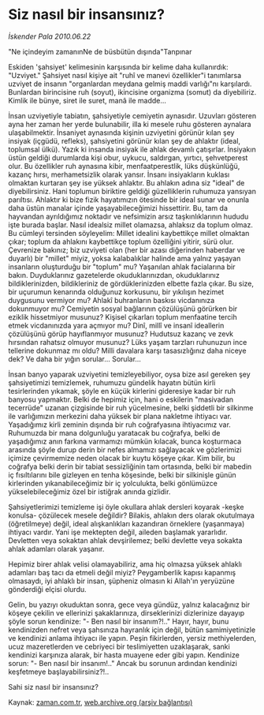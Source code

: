 # Siz nasıl bir insansınız?

*İskender Pala 2010.06.22*

<td class="columnist-detail">
<p>"Ne içindeyim zamanınNe de büsbütün dışında"Tanpınar</p>
<p>
<div id="haberMetinDiv">
<p> Eskiden 'şahsiyet' kelimesinin karşısında bir kelime daha kullanırdık: "Uzviyet." Şahsiyet nasıl kişiye ait "ruhî ve manevi özellikler"i tanımlarsa uzviyet de insanın "organlardan meydana gelmiş maddi varlığı"nı karşılardı. Bunlardan birincisine ruh (soyut), ikincisine organizma (somut) da diyebiliriz. Kimlik ile bünye, siret ile suret, manâ ile madde...
<p> İnsan uzviyetiyle tabiatın, şahsiyetiyle cemiyetin aynasıdır. Uzuvları gösteren ayna her zaman her yerde bulunabilir, illa ki mesele ruhu gösteren aynalara ulaşabilmektir. İnsaniyet aynasında kişinin uzviyetini görünür kılan şey insiyak (içgüdü, refleks), şahsiyetini görünür kılan şey de ahlaktır (ideal, toplumsal ülkü). Yazık ki insanda insiyak ile ahlak devamlı çatışırlar. İnsiyakın üstün geldiği durumlarda kişi obur, uykucu, saldırgan, yırtıcı, şehvetperest olur. Bu özellikler ruh aynasına kibir, menfaatperestlik, lüks düşkünlüğü, kazanç hırsı, merhametsizlik olarak yansır. İnsanı insiyakların kuklası olmaktan kurtaran şey ise yüksek ahlaktır. Bu ahlakın adına siz "ideal" de diyebilirsiniz. Hani toplumun biriktire geldiği güzelliklerin ruhumuza yansıyan parıltısı. Ahlaktır ki bize fizik hayatımızın ötesinde bir ideal sunar ve onunla daha üstün manalar içinde yaşayabileceğimizi hissettirir. Bu, tam da hayvandan ayrıldığımız noktadır ve nefsimizin arsız taşkınlıklarının hududu işte burada başlar. Nasıl idealsiz millet olamazsa, ahlaksız da toplum olmaz. Bu cümleyi tersinden söyleyelim: Millet idealini kaybettikçe millet olmaktan çıkar; toplum da ahlakını kaybettikçe toplum özelliğini yitirir, sürü olur. Çevrenize bakınız; biz uzviyeti olan (her bir azası diğerinden haberdar ve duyarlı) bir "millet" miyiz, yoksa kalabalıklar halinde ama yalnız yaşayan insanların oluşturduğu bir "toplum" mu? Yaşanılan ahlak facialarına bir bakın. Duyduklarınız gazetelerde okuduklarınızdan, okuduklarınız bildiklerinizden, bildikleriniz de gördüklerinizden elbette fazla çıkar. Bu size, bir uçurumun kenarında olduğunuz korkusunu, bir yıkılışın hezimet duygusunu vermiyor mu? Ahlakî buhranların baskısı vicdanınıza dokunmuyor mu? Cemiyetin sosyal bağlarının çözülüşünü görürken bir eziklik hissetmiyor musunuz? Kişisel çıkarları toplum menfaatine tercih etmek vicdanınızda yara açmıyor mu? Dinî, millî ve insanî ideallerin çözülüşünü görüp hayıflanmıyor musunuz? Hudutsuz kazanç ve zevk hırsından rahatsız olmuyor musunuz? Lüks yaşam tarzları ruhunuzun ince tellerine dokunmaz mı oldu? Milli davalara karşı tasasızlığınız daha niceye dek? Ve daha bir yığın sorular... Sorular...
<p> İnsan banyo yaparak uzviyetini temizleyebiliyor, oysa bize asıl gereken şey şahsiyetimizi temizlemek, ruhumuzu gündelik hayatın bütün kirli tesirlerinden yıkamak, şöyle en küçük kirlerini gideresiye kadar bir ruh banyosu yapmaktır. Belki de hepimiz için, hani o eskilerin "masivadan tecerrüde" uzanan çizgisinde bir ruh yücelmesine, belki şiddetli bir silkinme ile varlığımızın merkezini daha yüksek bir plana nakletme ihtiyacı var. Yaşadığımız kirli zeminin dışında bir ruh coğrafyasına ihtiyacımız var. Ruhumuzda bir mana dolgunluğu yaratacak bu coğrafya, belki de yaşadığımız anın farkına varmamızı mümkün kılacak, bunca koşturmaca arasında şöyle durup derin bir nefes almamızı sağlayacak ve gözlerimizi içimize çevirmemize neden olacak bir kuytu köşeye çıkar. Kim bilir, bu coğrafya belki derin bir tabiat sessizliğinin tam ortasında, belki bir mabedin iç fısıltılarını bile gizleyen en tenha köşesinde, belki bir silkinişle günün kirlerinden yıkanabileceğimiz bir iç yolculukta, belki gönlümüzce yükselebileceğimiz özel bir istiğrak anında gizlidir.
<p> Şahsiyetlerimizi temizleme işi öyle okullara ahlak dersleri koyarak -keşke konulsa- çözülecek mesele değildir? Bilakis, ahlakın ders olarak okutulmaya (öğretilmeye) değil, ideal alışkanlıkları kazandıran örneklere (yaşanmaya) ihtiyacı vardır. Yani işe mektepten değil, aileden başlamak yararlıdır. Devletten veya sokaktan ahlak devşirilemez; belki devlette veya sokakta ahlak adamları olarak yaşanır.
<p> Hepimiz birer ahlak velisi olamayabiliriz, ama hiç olmazsa yüksek ahlaklı adamları baş tacı da etmeli değil miyiz? Peygamberlik kapısı kapanmış olmasaydı, iyi ahlaklı bir insan, şüpheniz olmasın ki Allah'ın yeryüzüne gönderdiği elçisi olurdu.
<p> Gelin, bu yazıyı okuduktan sonra, gece veya gündüz, yalnız kalacağınız bir köşeye çekilin ve ellerinizi şakaklarınıza, dirseklerinizi dizlerinize dayayıp şöyle sorun kendinize: "- Ben nasıl bir insanım?!.." Hayır, hayır, bunu kendinizden nefret veya şahsınıza hayranlık için değil, bütün samimiyetinizle ve kendinizi anlama ihtiyacı ile yapın. Peşin fikirlerden, yersiz methiyelerden, ucuz mazeretlerden ve cebriyeci bir teslimiyetten uzaklaşarak, sanki kendinizi karşınıza alarak, bir hasta muayene eder gibi yapın. Kendinize sorun: "- Ben nasıl bir insanım!.." Ancak bu sorunun ardından kendinizi keşfetmeye başlayabilirsiniz?!..
<p> Sahi siz nasıl bir insansınız?</p></p></p></p></p></p></p></div>
</p>
<a href="http://web.archive.org/web/20110105061842/mailto:i.pala@zaman.com.tr">
</a></td>

Kaynak: [zaman.com.tr](http://zaman.com.tr/yazar.do?yazino=998168), [web.archive.org (arşiv bağlantısı)](http://web.archive.org/web/20110105061842/http://www.zaman.com.tr/yazar.do?yazino=998168)
